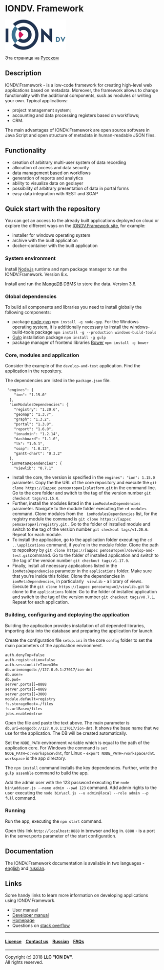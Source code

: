 # IONDV. Framework 
![logoIONdv](/docs/en/images/iondv_logo.png)

Эта страница на [Русском](/docs/ru/readme.md) 
## Description  
IONDV.Framework - is a low-code framework for creating high-level web applications based on metadata. Moreover, the framework allows to change functionality with the additional components, suck as modules or writing your own. Typical applications:
* project management system;
* accounting and data processing registers based on workflows;
* CRM.  

The main advantages of IONDV.Framework are open source software in Java Script and open structure of metadata in human-readable JSON files.

## Functionality  

* creation of arbitrary multi-user system of data recording
* allocation of access and data security
* data management based on workflows
* generation of reports and analytics
* ability to visualize data on geolayer
* possibility of arbitrary presentation of data in portal forms
* easy data integration with REST and SOAP 

## Quick start with the repository
You can get an access to the already built applications deployed on cloud or explore the different ways on the [IONDV.Framework site](https://iondv.com), for example:  
* installer for windows operating system
* archive with the built application
* docker-container with the built application

### System environment

Install [Node.js](<https://nodejs.org/en/>) runtime and npm package manager to run the IONDV.Framework. Version 8.x.   

Install and run the [MongoDB](https://www.mongodb.org/) DBMS to store the data. Version 3.6.  

### Global dependencies

To build all components and libraries you need to install globally the following components:

* package [node-gyp](<https://github.com/nodejs/node-gyp>) `npm install -g node-gyp`. For the Windows operating system, it is additionally necessary to install the windows-build-tools package `npm install -g --production windows-build-tools`
* [Gulp](<http://gulpjs.com/>) installation package `npm install -g gulp`
* package manager of frontend libraries [Bower](<https://bower.io>) `npm install -g bower`

### Core, modules and application
Consider the example of the `develop-and-test` application. Find the application in the repository.

The dependencies are listed in the `package.json` file.

```
 "engines": {
    "ion": "1.15.0"
  },
  "ionModulesDependencies": {
    "registry": "1.20.6",
    "geomap": "1.3.7",
    "graph": "1.3.2",
    "portal": "1.3.0",
    "report": "1.6.0",
    "ionadmin": "1.2.14",
    "dashboard": "1.1.0",
    "lk": "1.0.1",
    "soap": "1.0.12",
    "gantt-chart": "0.3.2"
  },
  "ionMetaDependencies": {
    "viewlib": "0.7.1"
```
* Install the core, the version is specified in the `engines": "ion": 1.15.0` parameter. Copy the the URL of the core repository and execute the `git clone https://[адрес репозитория]/platform.git` in the command line. Go to the core folder and switch to the tag of the version number `git checkout tags/v1.15.0`.
* Further, install the modules listed in the `ionModulesDependencies` parameter. Navigate to the module folder executing the `cd modules` command. Clone modules from the ` ionModulesDependencies` list, for the registry module the command is `git clone https://[адрес репозитория]/registry.git` . Go to the folder of installed module and switch to the tag of the version number `git checkout tags/v1.20.6`. Repeat for each module.  
* To install the application, go to the application folder executing the `cd ..\applications` command, if you're in the module folder. 
Clone the path to repository by `git clone https://[адрес репозитория]/develop-and-test.git`command. Go to the folder of installed application and switch to the tag of the version number `git checkout tags/v1.17.0`. 
* Finally, install all necessary applications listed in the `ionMetaDependencies` parameter in the `applications` folder. Make sure that you're inside this folder. Clone the dependencies in `ionMetaDependencies`, in particularly ` viewlib` - a library of views. Execute the `git clone https://[адрес репозитория]/viewlib.git` to clone to the `applications` folder. Go to the folder of installed application and switch to the tag of the version number `git checkout tags/v0.7.1`. Repeat for each application. 
 
### Building, configuring and deploying the application
Building the application provides installation of all depended libraries, importing data into the database and preparing the application for launch.  

Create the configuration file `setup.ini` in the  core `config` folder to set the main parameters of the application environment.  

```
auth.denyTop=false
auth.registration=false
auth.sessionLifeTime=30m
db.uri=mongodb://127.0.0.1:27017/ion-dnt
db.user=
db.pwd=
server.ports[]=8888
server.ports[]=8889
server.ports[]=3000
module.default=registry
fs.storageRoot=./files
fs.urlBase=/files
jobs.enabled=true

```
Open the file and paste the text above. The main parameter is `db.uri=mongodb://127.0.0.1:27017/ion-dnt`. It shows the base name that we use for the application. The DB will be created automatically. 

Set the `NODE_PATH` environment variable which is equal to the path of the application  core. For Windows the command is `set NODE_PATH=c:\workspace\dnt`, for Linux - `export NODE_PATH=/workspace/dnt`. `workspace` is the app directory.   

The `npm install` command installs the key dependencies. Further, write the `gulp assemble` command to build the app.

Add the admin user with the 123 password executing the `node bin\adduser.js --name admin --pwd 123` command. Add admin rights to the user executing the `node bin\acl.js --u admin@local --role admin --p full` command.
### Running
Run the app, executing the `npm start` command. 

Open this link `http://localhost:8888` in browser and log in. `8888` - is a port in the server.ports parameter of the start configuration.

## Documentation 
The IONDV.Framework documentation is available in two languages - [english](/docs/en/index.md) and [russian](/docs/ru/index.md).  

## Links
Some handy links to learn more information on developing applications using IONDV.Framework.
* [User manual](/docs/en/manuals/user_manual.md)
* [Developer manual](/docs/en/manuals/dev_manual.md)
* [Homepage](<https://iondv.com/>)  
* Questions on [stack overflow](https://stackoverflow.com/questions/tagged/iondv)


--------------------------------------------------------------------------  


 #### [Licence](/LICENCE.md) &ensp;  [Contact us](https://iondv.ru/index.html) &ensp;  [Russian](/docs/ru/readme.md)   &ensp; [FAQs](/faqs.md)          



--------------------------------------------------------------------------  

Copyright (c) 2018 **LLC "ION DV"**.  
All rights reserved.  

